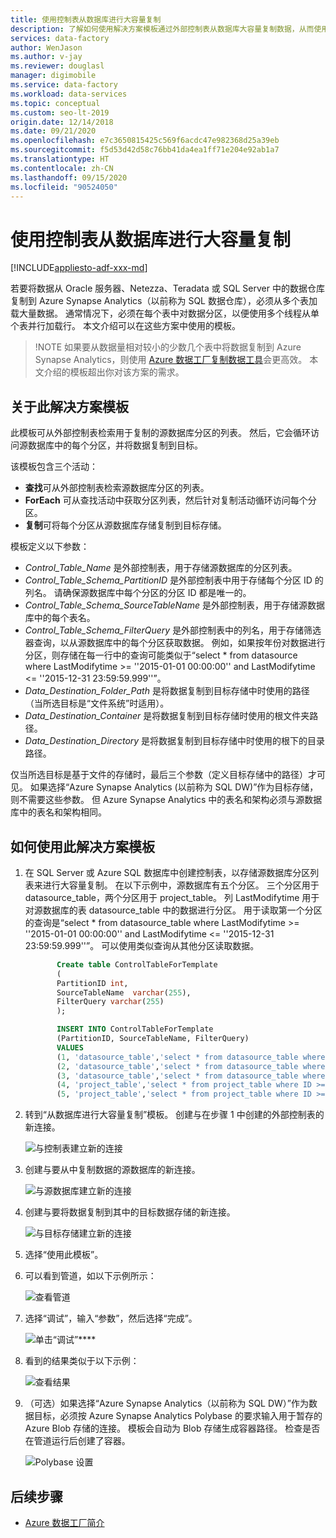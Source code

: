```yaml
---
title: 使用控制表从数据库进行大容量复制
description: 了解如何使用解决方案模板通过外部控制表从数据库大容量复制数据，从而使用 Azure 数据工厂存储源表的分区列表。
services: data-factory
author: WenJason
ms.author: v-jay
ms.reviewer: douglasl
manager: digimobile
ms.service: data-factory
ms.workload: data-services
ms.topic: conceptual
ms.custom: seo-lt-2019
origin.date: 12/14/2018
ms.date: 09/21/2020
ms.openlocfilehash: e7c3650815425c569f6acdc47e982368d25a39eb
ms.sourcegitcommit: f5d53d42d58c76bb41da4ea1ff71e204e92ab1a7
ms.translationtype: HT
ms.contentlocale: zh-CN
ms.lasthandoff: 09/15/2020
ms.locfileid: "90524050"
---
```

# <a name="bulk-copy-from-a-database-with-a-control-table"></a>使用控制表从数据库进行大容量复制

[!INCLUDE[appliesto-adf-xxx-md](includes/appliesto-adf-xxx-md.md)]

若要将数据从 Oracle 服务器、Netezza、Teradata 或 SQL Server 中的数据仓库复制到 Azure Synapse Analytics（以前称为 SQL 数据仓库），必须从多个表加载大量数据。 通常情况下，必须在每个表中对数据分区，以便使用多个线程从单个表并行加载行。 本文介绍可以在这些方案中使用的模板。

 >!NOTE 如果要从数据量相对较小的少数几个表中将数据复制到 Azure Synapse Analytics，则使用 [Azure 数据工厂复制数据工具](copy-data-tool.md)会更高效。 本文介绍的模板超出你对该方案的需求。

## <a name="about-this-solution-template"></a>关于此解决方案模板

此模板可从外部控制表检索用于复制的源数据库分区的列表。 然后，它会循环访问源数据库中的每个分区，并将数据复制到目标。

该模板包含三个活动：
- **查找**可从外部控制表检索源数据库分区的列表。
- **ForEach** 可从查找活动中获取分区列表，然后针对复制活动循环访问每个分区。
- **复制**可将每个分区从源数据库存储复制到目标存储。

模板定义以下参数：
- *Control_Table_Name* 是外部控制表，用于存储源数据库的分区列表。
- *Control_Table_Schema_PartitionID* 是外部控制表中用于存储每个分区 ID 的列名。 请确保源数据库中每个分区的分区 ID 都是唯一的。
- *Control_Table_Schema_SourceTableName* 是外部控制表，用于存储源数据库中的每个表名。
- *Control_Table_Schema_FilterQuery* 是外部控制表中的列名，用于存储筛选器查询，以从源数据库中的每个分区获取数据。 例如，如果按年份对数据进行分区，则存储在每一行中的查询可能类似于“select * from datasource where LastModifytime >= ''2015-01-01 00:00:00'' and LastModifytime <= ''2015-12-31 23:59:59.999''”。
- *Data_Destination_Folder_Path* 是将数据复制到目标存储中时使用的路径（当所选目标是“文件系统”时适用）。 
- *Data_Destination_Container* 是将数据复制到目标存储时使用的根文件夹路径。 
- *Data_Destination_Directory* 是将数据复制到目标存储中时使用的根下的目录路径。 

仅当所选目标是基于文件的存储时，最后三个参数（定义目标存储中的路径）才可见。 如果选择“Azure Synapse Analytics (以前称为 SQL DW)”作为目标存储，则不需要这些参数。 但 Azure Synapse Analytics 中的表名和架构必须与源数据库中的表名和架构相同。

## <a name="how-to-use-this-solution-template"></a>如何使用此解决方案模板

1. 在 SQL Server 或 Azure SQL 数据库中创建控制表，以存储源数据库分区列表来进行大容量复制。 在以下示例中，源数据库有五个分区。 三个分区用于 datasource_table，两个分区用于 project_table。 列 LastModifytime 用于对源数据库的表 datasource_table 中的数据进行分区。 用于读取第一个分区的查询是“select * from datasource_table where LastModifytime >= ''2015-01-01 00:00:00'' and LastModifytime <= ''2015-12-31 23:59:59.999''”。 可以使用类似查询从其他分区读取数据。

     ```sql
            Create table ControlTableForTemplate
            (
            PartitionID int,
            SourceTableName  varchar(255),
            FilterQuery varchar(255)
            );

            INSERT INTO ControlTableForTemplate
            (PartitionID, SourceTableName, FilterQuery)
            VALUES
            (1, 'datasource_table','select * from datasource_table where LastModifytime >= ''2015-01-01 00:00:00'' and LastModifytime <= ''2015-12-31 23:59:59.999'''),
            (2, 'datasource_table','select * from datasource_table where LastModifytime >= ''2016-01-01 00:00:00'' and LastModifytime <= ''2016-12-31 23:59:59.999'''),
            (3, 'datasource_table','select * from datasource_table where LastModifytime >= ''2017-01-01 00:00:00'' and LastModifytime <= ''2017-12-31 23:59:59.999'''),
            (4, 'project_table','select * from project_table where ID >= 0 and ID < 1000'),
            (5, 'project_table','select * from project_table where ID >= 1000 and ID < 2000');
    ```

2. 转到“从数据库进行大容量复制”模板。 创建与在步骤 1 中创建的外部控制表的新连接。

    ![与控制表建立新的连接](media/solution-template-bulk-copy-with-control-table/BulkCopyfromDB_with_ControlTable2.png)

3. 创建与要从中复制数据的源数据库的新连接。

    ![与源数据库建立新的连接](media/solution-template-bulk-copy-with-control-table/BulkCopyfromDB_with_ControlTable3.png)
    
4. 创建与要将数据复制到其中的目标数据存储的新连接。

    ![与目标存储建立新的连接](media/solution-template-bulk-copy-with-control-table/BulkCopyfromDB_with_ControlTable4.png)

5. 选择“使用此模板”。

6. 可以看到管道，如以下示例所示：

    ![查看管道](media/solution-template-bulk-copy-with-control-table/BulkCopyfromDB_with_ControlTable6.png)

7. 选择“调试”，输入“参数”，然后选择“完成”。

    ![单击“调试”****](media/solution-template-bulk-copy-with-control-table/BulkCopyfromDB_with_ControlTable7.png)

8. 看到的结果类似于以下示例：

    ![查看结果](media/solution-template-bulk-copy-with-control-table/BulkCopyfromDB_with_ControlTable8.png)

9. （可选）如果选择“Azure Synapse Analytics（以前称为 SQL DW）”作为数据目标，必须按 Azure Synapse Analytics Polybase 的要求输入用于暂存的 Azure Blob 存储的连接。 模板会自动为 Blob 存储生成容器路径。 检查是否在管道运行后创建了容器。
    
    ![Polybase 设置](media/solution-template-bulk-copy-with-control-table/BulkCopyfromDB_with_ControlTable9.png)
       
## <a name="next-steps"></a>后续步骤

- [Azure 数据工厂简介](introduction.md)
